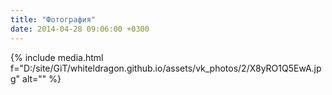 ```yaml
---
title: "Фотография"
date: 2014-04-28 09:06:00 +0300
---
```



{% include media.html f="D:/site/GiT/whiteldragon.github.io/assets/vk_photos/2/X8yRO1Q5EwA.jpg" alt="" %}
